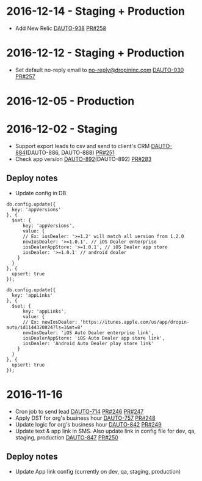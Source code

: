 # 2016-12-14 - Staging + Production
- Add New Relic
[DAUTO-938](https://dropin.atlassian.net/browse/DAUTO-938)
[PR#258](https://github.com/dropininc/dropin-auto-api-v1/pull/258)

# 2016-12-12 - Staging + Production
- Set default no-reply email to no-reply@dropininc.com
[DAUTO-930](https://dropin.atlassian.net/browse/DAUTO-930)
[PR#257](https://github.com/dropininc/dropin-auto-api-v1/pull/257)

# 2016-12-05 - Production

# 2016-12-02 - Staging
- Support export leads to csv and send to client's CRM
[DAUTO-884](https://dropin.atlassian.net/browse/DAUTO-884)(DAUTO-886, DAUTO-888)
[PR#251](https://github.com/dropininc/dropin-auto-api-v1/pull/251)
- Check app version
[DAUTO-892](https://dropin.atlassian.net/browse/DAUTO-892)(DAUTO-892)
[PR#283](https://github.com/dropininc/dropin-auto-api-v1/pull/253)

## Deploy notes
- Update config in DB
```
db.config.update({
  key: 'appVersions'
}, {
  $set: {
	  key: 'appVersions',
	  value: {
      // Ex: iosDealer: '>=1.2' will match all version from 1.2.0
      newIosDealer: '>=1.0.1', // iOS Dealer enterprise
      iosDealerAppStore: '>=1.0.1', // iOS Dealer app store
      iosDealer: '>=1.0.1' // android dealer
    }
  }
}, {
  upsert: true
});

db.config.update({
  key: 'appLinks'
}, {
  $set: {
	  key: 'appLinks',
	  value: {
      // Ex: newIosDealer: 'https://itunes.apple.com/us/app/dropin-auto/id1144320824?ls=1&mt=8'
      newIosDealer: 'iOS Auto Dealer enterprise link',
      iosDealerAppStore: 'iOS Auto Dealer app store link',
      iosDealer: 'Android Auto Dealer play store link'
    }
  }
}, {
  upsert: true
});
```

# 2016-11-16
- Cron job to send lead
[DAUTO-714](https://dropin.atlassian.net/browse/DAUTO-714)
[PR#246](https://github.com/dropininc/dropin-auto-api-v1/pull/246)
[PR#247](https://github.com/dropininc/dropin-auto-api-v1/pull/247)
- Apply DST for org's business hour
[DAUTO-757](https://dropin.atlassian.net/browse/DAUTO-757)
[PR#248](https://github.com/dropininc/dropin-auto-api-v1/pull/248)
- Update logic for org's business hour
[DAUTO-842](https://dropin.atlassian.net/browse/DAUTO-842)
[PR#249](https://github.com/dropininc/dropin-auto-api-v1/pull/249)
- Update text & app link in SMS. Also update link in config file for dev, qa, staging, production
[DAUTO-847](https://dropin.atlassian.net/browse/DAUTO-847)
[PR#250](https://github.com/dropininc/dropin-auto-api-v1/pull/250)

## Deploy notes
- Update App link config (currently on dev, qa, staging, production)
